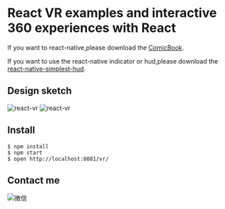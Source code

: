 # React VR examples and interactive 360 experiences with React

If you want to react-native,please download the [ComicBook](https://github.com/liyuechun/ComicBook).

If you want to use the react-native indicator or hud,please download the [react-native-simplest-hud](https://github.com/liyuechun/react-native-simplest-hud).


## Design sketch
![react-vr](http://ooqqekwlc.bkt.clouddn.com/000react-vr.png)
![react-vr](http://ooqqekwlc.bkt.clouddn.com/001react-vr1.png)

## Install
```shell
$ npm install
$ npm start
$ open http://localhost:8081/vr/
```

## Contact me

![微信](http://ooqqekwlc.bkt.clouddn.com/liyuechun-weixin.jpg)


